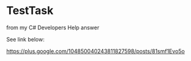 # TestTask
from my C# Developers Help answer

See link below:


https://plus.google.com/104850040243811827598/posts/81smf1Evo5o

